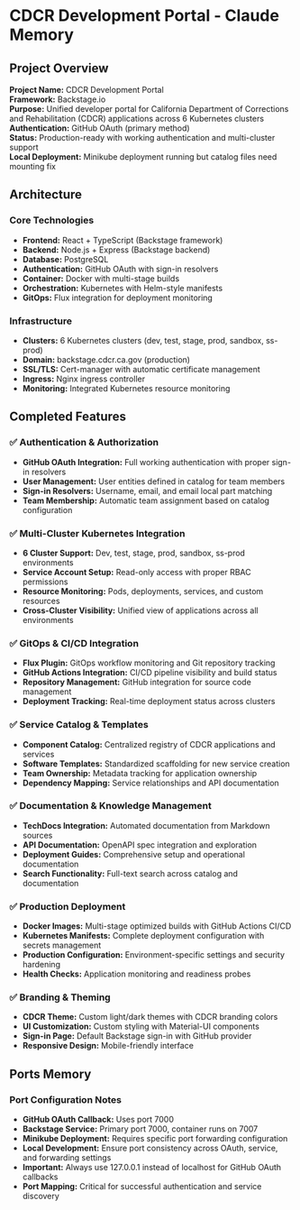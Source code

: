 # CDCR Development Portal - Claude Memory

## Project Overview

**Project Name:** CDCR Development Portal  
**Framework:** Backstage.io  
**Purpose:** Unified developer portal for California Department of Corrections and Rehabilitation (CDCR) applications across 6 Kubernetes clusters  
**Authentication:** GitHub OAuth (primary method)  
**Status:** Production-ready with working authentication and multi-cluster support  
**Local Deployment:** Minikube deployment running but catalog files need mounting fix

## Architecture

### Core Technologies
- **Frontend:** React + TypeScript (Backstage framework)
- **Backend:** Node.js + Express (Backstage backend)
- **Database:** PostgreSQL
- **Authentication:** GitHub OAuth with sign-in resolvers
- **Container:** Docker with multi-stage builds
- **Orchestration:** Kubernetes with Helm-style manifests
- **GitOps:** Flux integration for deployment monitoring

### Infrastructure
- **Clusters:** 6 Kubernetes clusters (dev, test, stage, prod, sandbox, ss-prod)
- **Domain:** backstage.cdcr.ca.gov (production)
- **SSL/TLS:** Cert-manager with automatic certificate management
- **Ingress:** Nginx ingress controller
- **Monitoring:** Integrated Kubernetes resource monitoring

## Completed Features

### ✅ Authentication & Authorization
- **GitHub OAuth Integration:** Full working authentication with proper sign-in resolvers
- **User Management:** User entities defined in catalog for team members
- **Sign-in Resolvers:** Username, email, and email local part matching
- **Team Membership:** Automatic team assignment based on catalog configuration

### ✅ Multi-Cluster Kubernetes Integration
- **6 Cluster Support:** Dev, test, stage, prod, sandbox, ss-prod environments
- **Service Account Setup:** Read-only access with proper RBAC permissions
- **Resource Monitoring:** Pods, deployments, services, and custom resources
- **Cross-Cluster Visibility:** Unified view of applications across all environments

### ✅ GitOps & CI/CD Integration
- **Flux Plugin:** GitOps workflow monitoring and Git repository tracking
- **GitHub Actions Integration:** CI/CD pipeline visibility and build status
- **Repository Management:** GitHub integration for source code management
- **Deployment Tracking:** Real-time deployment status across clusters

### ✅ Service Catalog & Templates
- **Component Catalog:** Centralized registry of CDCR applications and services
- **Software Templates:** Standardized scaffolding for new service creation
- **Team Ownership:** Metadata tracking for application ownership
- **Dependency Mapping:** Service relationships and API documentation

### ✅ Documentation & Knowledge Management
- **TechDocs Integration:** Automated documentation from Markdown sources
- **API Documentation:** OpenAPI spec integration and exploration
- **Deployment Guides:** Comprehensive setup and operational documentation
- **Search Functionality:** Full-text search across catalog and documentation

### ✅ Production Deployment
- **Docker Images:** Multi-stage optimized builds with GitHub Actions CI/CD
- **Kubernetes Manifests:** Complete deployment configuration with secrets management
- **Production Configuration:** Environment-specific settings and security hardening
- **Health Checks:** Application monitoring and readiness probes

### ✅ Branding & Theming
- **CDCR Theme:** Custom light/dark themes with CDCR branding colors
- **UI Customization:** Custom styling with Material-UI components
- **Sign-in Page:** Default Backstage sign-in with GitHub provider
- **Responsive Design:** Mobile-friendly interface

## Ports Memory

### Port Configuration Notes
- **GitHub OAuth Callback:** Uses port 7000 
- **Backstage Service:** Primary port 7000, container runs on 7007
- **Minikube Deployment:** Requires specific port forwarding configuration
- **Local Development:** Ensure port consistency across OAuth, service, and forwarding settings
- **Important:** Always use 127.0.0.1 instead of localhost for GitHub OAuth callbacks
- **Port Mapping:** Critical for successful authentication and service discovery